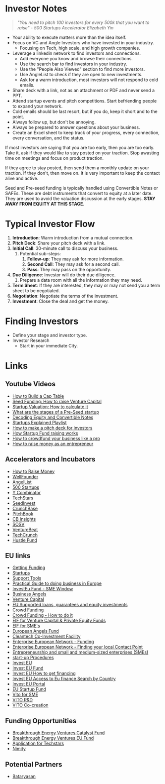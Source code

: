 # Investor Notes

> _"You need to pitch 100 investors for every 500k that you want to raise" - 500 Startups Accelerator Elizabeth Yin_

- Your ability to execute matters more than the idea itself.
- Focus on VC and Angle Investors who have invested in your industry.
  - Focusing on Tech, high scale, and high growth companies.
- Leverage a linkedin network to find investors and connections.
  - Add everyone you know and browse their connections.
  - Use the search bar to find investors in your industry.
  - Use the "People Also Viewed" section to find more investors.
  - Use AngleList to check if they are open to new investments.
  - Ask for a warm introduction, most investors will not respond to cold emails.
- Share deck with a link, not as an attachment or PDF and never send a PPT.
- Attend startup events and pitch competitions. Start befriending people to expand your network.
- Cold emails should be last resort, but if you do, keep it short and to the point.
- Always follow up, but don't be annoying.
- Always be prepared to answer questions about your business.
- Create an Excel sheet to keep track of your progress, every connection, every conversation, and the status.

If most investors are saying that you are too early, then you are too early. Take it, ask if they would like to stay posted on your traction. Stop awasting time on meetings and focus on product traction.

If they agree to stay posted, then send them a monthly update on your traction. If they don't, then move on. It is very important to keep the contact alive and active.

Seed and Pre-seed funding is typically handled using Convertible Notes or SAFEs. These are debt instruments that convert to equity at a later date. They are used to avoid the valuation discussion at the early stages. **STAY AWAY FROM EQUITY AT THIS STAGE**.

# Typical Investor Flow

1. **Introduction**: Warm introduction from a mutual connection.
2. **Pitch Deck**: Share your pitch deck with a link.
3. **Initial Call**: 30-minute call to discuss your business.
   1. Potential sub-steps:
      1. **Follow-up**: They may ask for more information.
      2. **Second Call**: They may ask for a second call.
      3. **Pass**: They may pass on the opportunity.
4. **Due Diligence**: Investor will do their due diligence.
   1. Prepare a data room with all the information they may need.
5. **Term Sheet**: If they are interested, they may or may not send you a term sheet to be negotiated.
6. **Negotiation**: Negotiate the terms of the investment.
7. **Investment**: Close the deal and get the money.

# Finding Investors

- Define your stage and investor type.
- Investor Research
  - Start in your immediate City.

# Links

## Youtube Videos

- [How to Build a Cap Table](https://www.youtube.com/watch?v=wQ9KHm9A0R4)
- [Seed Funding: How to raise Venture Capital](https://www.youtube.com/watch?v=4RAs9Y5wwDo)
- [Startup Valuation: How to calculate it](https://www.youtube.com/watch?v=BXUIaOMVIqc)
- [What are the stages of a Pre-Seed startup](https://www.youtube.com/watch?v=BOi2CU77FrA)
- [Decoding Equity and Convertible Notes](https://www.youtube.com/watch?v=njx09wXb9o0)
- [Startups Explained Playlist](https://youtube.com/playlist?list=PLnhdsL4kFmVYTW5CzvQkbDLnvv6L8Z3SX&si=Nu8KkhdM1CVNqjoy)
- [How to make a pitch deck for investors](https://www.youtube.com/watch?v=SB16xgtFmco)
- [How Startup Fund raising works](https://www.youtube.com/watch?v=zBUhQPPS9AY)
- [How to crowdfund your business like a pro](https://www.youtube.com/watch?v=6w7mpnGIkTg)
- [How to raise money as an entrepreneur](https://www.youtube.com/watch?v=KB442EchOTY)

## Accelerators and Incubators

- [How to Raise Money](https://www.youtube.com/watch?v=3q4f6z5i3V0)
- [WellFounder](https://www.wellfound.com/)
- [AngelList](https://angellist.com/)
- [500 Startups](https://500.co/)
- [Y Combinator](https://www.ycombinator.com/)
- [TechStars](https://www.techstars.com/)
- [SeedInvest](https://www.seedinvest.com/)
- [CrunchBase](https://www.crunchbase.com/)
- [PitchBook](https://pitchbook.com/)
- [CB Insights](https://www.cbinsights.com/)
- [SOSV](https://sosv.com/)
- [VentureBeat](https://venturebeat.com/)
- [TechCrunch](https://techcrunch.com/)
- [Hustle Fund](https://hustlefund.vc/)

## EU links

- [Getting Funding](https://europa.eu/youreurope/business/finance-funding/getting-funding/index_en.htm)
- [Startups](https://europa.eu/youreurope/business/running-business/start-ups/index_en.htm)
- [Support Tools](https://europa.eu/youreurope/business/running-business/eu-support-tools-sme/index_en.htm)
- [Practical Guide to doing business in Europe](https://europa.eu/youreurope/business/index_en.htm)
- [InvestEu Fund - SME Window](https://single-market-economy.ec.europa.eu/access-finance/investeu/investeu-fund-sme-window_en)
- [Business Angels](https://single-market-economy.ec.europa.eu/access-finance/policy-areas/business-angels_en)
- [Venture Capital](https://single-market-economy.ec.europa.eu/access-finance/policy-areas/venture-capital_en)
- [EU Supported loans, guarantees and equity investments](https://single-market-economy.ec.europa.eu/access-finance/policy-areas/eu-supported-loans-guarantees-and-equity-investments_en)
- [Crowd Funding](https://single-market-economy.ec.europa.eu/access-finance/policy-areas/crowdfunding_en)
- [Crowd Funding - How to do it](https://single-market-economy.ec.europa.eu/access-finance/guide-crowdfunding/how-do-it_en)
- [EIF for Venture Capital & Private Equity Funds](https://www.eif.org/EIF_for/venture_capital_equity_funds/index.htm)
- [EIF for SME's](https://www.eif.org/EIF_for/sme_finance/index.htm)
- [European Angels Fund](https://www.eif.org/what_we_do/equity/eaf/index.htm)
- [Cleantech Co-Investment Facility](https://www.eif.org/what_we_do/equity/cleantech-co-investment-facility/index.htm)
- [Enterprise European Network - Funding](https://ec.europa.eu/regional_policy/funding_en)
- [Enterprise European Network - Finding your local Contact Point](https://een.ec.europa.eu/local-contact-points)
- [Entrepreneurship and small and medium-sized enterprises (SMEs)](https://single-market-economy.ec.europa.eu/smes_en)
- [start-up Procedures](https://single-market-economy.ec.europa.eu/smes/sme-strategy/start-procedures_en)
- [Invest EU](https://single-market-economy.ec.europa.eu/access-finance/investeu_en)
- [Invest EU Fund](https://investeu.europa.eu/investeu-programme/investeu-fund_en)
- [Invest EU How to get financing](https://investeu.europa.eu/investeu-programme/investeu-fund/how-get-financing_en)
- [Invest EU Access to Eu finance Search by Country](https://youreurope.europa.eu/business/finance-funding/getting-funding/access-finance/search/en/financial-intermediaries?shs_term_node_tid_depth=77&field_type_of_finance_tid_i18n=2104&field_investment_focus_tid_i18n%5B%5D=1880&field_investment_focus_tid_i18n%5B%5D=2442&field_investment_focus_tid_i18n%5B%5D=1874&field_max_amount_finance_euro_value=All&field_min_amount_finance_euro_value=All&field_company_category_tid_i18n=All&field_implementing_partner_tid=All&combine=&outermost=)
- [Invest EU Portal](https://ec.europa.eu/investeu-portal/myportal/promoter/projects?ticket=ST-179985-rCB8w5ZllfyAXACVOWEAZn2O6kEapSuzzNyTbaZIjBGeCpcFhMM9laV71naclEBWzhzaYlvwgG6rqJ8Q962E3pC-rS0vSrmBGYCzSVwzWV5TOhG-HUO3IIr74PHXa1QBeFvkLfwDDpIxOdkzxmu0fZKrKGo5ZtsIR2T14J3JQ1oHAXouD01SYQWlKp20ElTzgYrE7C)
- [EU Startup Fund](https://www.eu-startups.com/)
- [Vito for SME](https://vito.be/en/collaborate/vito-sme/low-threshold-co-financing-programme)
- [VITO R&D](https://vito.be/en/collaborate/vito-sme/research-and-development-projects)
- [VITO Co-creation](https://vito.be/en/collaborate/vito-sme/co-creation-pathways)

## Funding Opportunities

-  [Breakthrough Energy Ventures Catalyst Fund](https://forms.office.com/pages/responsepage.aspx?id=VgCUFnQD7kGRilV2MicP6QJ30UCadfxBkM27WXPU6gVUMTZCSDQzNExWVExJUldKSjcyQ0dYRUQxSS4u)
-  [Breakthrough Energy Ventures EU Fund](https://forms.office.com/pages/responsepage.aspx?id=VgCUFnQD7kGRilV2MicP6QJ30UCadfxBkM27WXPU6gVUNFRMVFhSNktPM1gwVEY2MFAzMEZCWVRZWC4u)
- [Application for Techstars](https://apply.techstars.com/)
- [Nimity](https://app.nimity.com/2793/financing)

## Potential Partners

- [Bataryasan](https://bataryasan.com)
